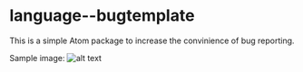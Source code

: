 # language--bugtemplate

This is a simple Atom package to increase the convinience of bug reporting.

Sample image:
![alt text](https://i.imgur.com/VDEZM2x.png)
